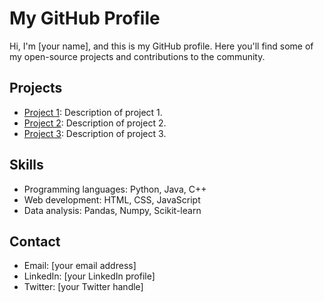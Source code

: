 # My GitHub Profile

Hi, I'm [your name], and this is my GitHub profile. Here you'll find some of my open-source projects and contributions to the community.

## Projects

- [Project 1](https://github.com/user/project1): Description of project 1.
- [Project 2](https://github.com/user/project2): Description of project 2.
- [Project 3](https://github.com/user/project3): Description of project 3.

## Skills

- Programming languages: Python, Java, C++
- Web development: HTML, CSS, JavaScript
- Data analysis: Pandas, Numpy, Scikit-learn

## Contact

- Email: [your email address]
- LinkedIn: [your LinkedIn profile]
- Twitter: [your Twitter handle]
